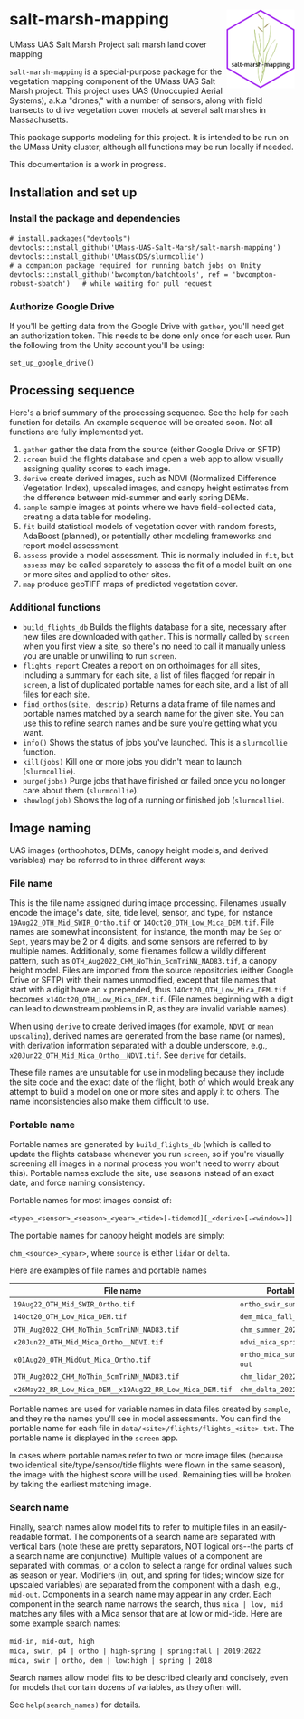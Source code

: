 # salt-marsh-mapping <a href="https://github.com/UMass-UAS-Salt-Marsh/salt-marsh-mapping/"><img src="man/figures/hexsticker.png" align="right" height="139"/></a>

UMass UAS Salt Marsh Project salt marsh land cover mapping

`salt-marsh-mapping` is a special-purpose package for the vegetation mapping component of the UMass
UAS Salt Marsh project. This project uses UAS (Unoccupied Aerial Systems), a.k.a "drones," with a
number of sensors, along with field transects to drive vegetation cover models at several salt
marshes in Massachusetts.

This package supports modeling for this project. It is intended to be run on the UMass Unity
cluster, although all functions may be run locally if needed.

This documentation is a work in progress.

## Installation and set up

### Install the package and dependencies

```
# install.packages("devtools")
devtools::install_github('UMass-UAS-Salt-Marsh/salt-marsh-mapping')
devtools::install_github('UMassCDS/slurmcollie')                                    # a companion package required for running batch jobs on Unity
devtools::install_github('bwcompton/batchtools', ref = 'bwcompton-robust-sbatch')   # while waiting for pull request

```

### Authorize Google Drive

If you'll be getting data from the Google Drive with `gather`, you'll need get an 
authorization token. This needs to be done only once for each user. Run the following
from the Unity account you'll be using:

```
set_up_google_drive()
```

## Processing sequence

Here's a brief summary of the processing sequence. See the help for each function for details.
An example sequence will be created soon. Not all functions are fully implemented yet.

1. `gather` gather the data from the source (either Google Drive or SFTP)
2. `screen` build the flights database and open a web app to allow visually assigning quality
   scores to each image.
3. `derive` create derived images, such as NDVI (Normalized Difference Vegetation Index), upscaled
   images, and canopy height estimates from the difference between mid-summer and early spring DEMs.
4. `sample` sample images at points where we have field-collected data, creating a data table 
   for modeling.
5. `fit` build statistical models of vegetation cover with random forests, AdaBoost (planned), or
   potentially other modeling frameworks and report model assessment.
6. `assess` provide a model assessment. This is normally included in `fit`, but `assess` may be
   called separately to assess the fit of a model built on one or more sites and applied to other 
   sites.
7. `map` produce geoTIFF maps of predicted vegetation cover. 

### Additional functions

- `build_flights_db` Builds the flights database for a site, necessary after new files are downloaded
   with `gather`. This is normally called by `screen` when you first view a site, so there's no need
   to call it manually unless you are unable or unwilling to run `screen`.
- `flights_report` Creates a report on on orthoimages for all sites, including a summary for each site,
   a list of files flagged for repair in `screen`, a list of duplicated portable names for each site, 
   and a list of all files for each site.
- `find_orthos(site, descrip)` Returns a data frame of file names and portable names matched by a search
  name for the given site. You can use this to refine search names and be sure you're getting what you
  want.
- `info()` Shows the status of jobs you've launched. This is a `slurmcollie` function.
- `kill(jobs)` Kill one or more jobs you didn't mean to launch (`slurmcollie`).
- `purge(jobs)` Purge jobs that have finished or failed once you no longer care about them (`slurmcollie`).
- `showlog(job)` Shows the log of a running or finished job (`slurmcollie`).

## Image naming

UAS images (orthophotos, DEMs, canopy height models, and derived variables) may be referred to in
three different ways:

### File name 

This is the file name assigned during image processing. Filenames usually encode the
image's date, site, tide level, sensor, and type, for instance `19Aug22_OTH_Mid_SWIR_Ortho.tif` or
`14Oct20_OTH_Low_Mica_DEM.tif`. File names are somewhat inconsistent, for instance,
the month may be `Sep` or `Sept`, years may be 2 or 4 digits, and some sensors are referred to by
multiple names. Additionally, some filenames follow a wildly different pattern, such as
`OTH_Aug2022_CHM_NoThin_5cmTriNN_NAD83.tif`, a canopy height model. Files are imported from the
source repositories (either Google Drive or SFTP) with their names unmodified, except that file
names that start with a digit have an `x` prepended, thus `14Oct20_OTH_Low_Mica_DEM.tif` becomes
`x14Oct20_OTH_Low_Mica_DEM.tif`. (File names beginning with a digit can lead to 
downstream problems in R, as they are invalid variable names).

When using `derive` to create derived images (for example, `NDVI` or `mean upscaling`), derived names
are generated from the base name (or names), with derivation information separated with a double
underscore, e.g., `x20Jun22_OTH_Mid_Mica_Ortho__NDVI.tif`. See `derive` for details.

These file names are unsuitable for use in modeling because they include the site
code and the exact date of the flight, both of which would break any attempt to build a model on 
one or more sites and apply it to others. The name inconsistencies also make them difficult to use.

### Portable name

Portable names are generated by `build_flights_db` (which is called to update the flights database
whenever you run `screen`, so if you're visually screening all images in a normal process you won't
need to worry about this). Portable names exclude the site, use seasons instead of an exact date,
and force naming consistency.

Portable names for most images consist of:

`<type>_<sensor>_<season>_<year>_<tide>[-tidemod][_<derive>[-<window>]]`

The portable names for canopy height models are simply:

`chm_<source>_<year>`, where `source` is either `lidar` or `delta`.

Here are examples of file names and portable names

File name | Portable name
---|---
`19Aug22_OTH_Mid_SWIR_Ortho.tif` | `ortho_swir_summer_2022_mid`
`14Oct20_OTH_Low_Mica_DEM.tif` | `dem_mica_fall_2020_low`
`OTH_Aug2022_CHM_NoThin_5cmTriNN_NAD83.tif` | `chm_summer_2022`
`x20Jun22_OTH_Mid_Mica_Ortho__NDVI.tif` | `ndvi_mica_spring_2022_mid`
`x01Aug20_OTH_MidOut_Mica_Ortho.tif` | `ortho_mica_summer_2020_mid-out`
`OTH_Aug2022_CHM_NoThin_5cmTriNN_NAD83.tif` | `chm_lidar_2022`
`x26May22_RR_Low_Mica_DEM__x19Aug22_RR_Low_Mica_DEM.tif` | `chm_delta_2022`

Portable names are used for variable names in data files created by `sample`, and they're the names
you'll see in model assessments. You can find the portable name for each file in
`data/<site>/flights/flights_<site>.txt`. The portable name is displayed in the `screen` app.

In cases where portable names refer to two or more image files (because two identical 
site/type/sensor/tide flights were flown in the same season), the image with the highest score will
be used. Remaining ties will be broken by taking the earliest matching image.

### Search name

Finally, search names allow model fits to refer to multiple files in an easily-readable format.
The components of a search name are separated with vertical bars (note these are pretty separators,
NOT logical ors--the parts of a search name are conjunctive). Multiple values of a component
are separated with commas, or a colon to select a range for ordinal values such as season or year.
Modifiers (in, out, and spring for tides; window size for upscaled variables) are separated from
the component with a dash, e.g., `mid-out`. Components in a search name may appear in any order. 
Each component in the search name narrows the search, thus `mica | low, mid` matches any files 
with a Mica sensor that are at low or mid-tide.
Here are some example search names:

`mid-in, mid-out, high`  
`mica, swir, p4 | ortho | high-spring | spring:fall | 2019:2022`  
`mica, swir | ortho, dem | low:high | spring | 2018`  

Search names allow model fits to be described clearly and concisely, even for models that contain
dozens of variables, as they often will.

See `help(search_names)` for details.
